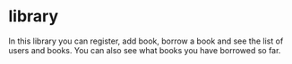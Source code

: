 # library
In this library you can register, add book, borrow a book and see the list of users and books. You can also see what books you have borrowed so far.
